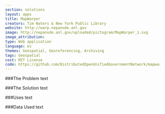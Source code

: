 ```yaml
---
section: solutions
layout: apps
title: MapWarper
creators: Tim Waters & New York Public Library
website: http://warp.nepanode.anl.gov
image: http://nepanode.anl.gov/uploaded/pictogram/MapWarper_1.svg
image_attribution:
type: Web application
language: es
themes: Geospatial, Georeferencing, Archiving
tags: Geospatial
cost: MIT License
code: https://github.com/DistributedOpenUnifiedGovernmentNetwork/mapwarper
---
```


###The Problem
text

###The Solution
text

###Uses
text

###Data Used
text
